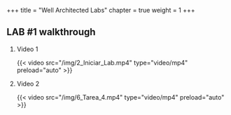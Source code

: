 +++ 
title = "Well Architected Labs" 
chapter = true 
weight = 1 
+++

## LAB #1 walkthrough

1. Video 1

	{{< video src="/img/2_Iniciar_Lab.mp4" type="video/mp4" preload="auto" >}}

1. Video 2

	{{< video src="/img/6_Tarea_4.mp4" type="video/mp4" preload="auto" >}}
